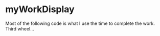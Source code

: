 # myWorkDisplay
Most of the following code is what I use the time to complete the work.
Third wheel...
